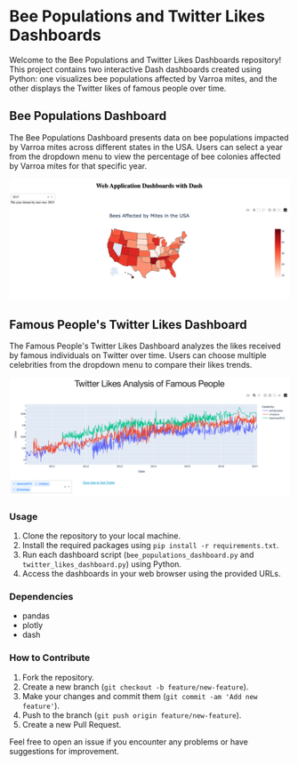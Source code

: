 # Bee Populations and Twitter Likes Dashboards

Welcome to the Bee Populations and Twitter Likes Dashboards repository! This project contains two interactive Dash dashboards created using Python: one visualizes bee populations affected by Varroa mites, and the other displays the Twitter likes of famous people over time.

## Bee Populations Dashboard

The Bee Populations Dashboard presents data on bee populations impacted by Varroa mites across different states in the USA. Users can select a year from the dropdown menu to view the percentage of bee colonies affected by Varroa mites for that specific year.

![bee_dashboard](images/bee_dashboard.png)

## Famous People's Twitter Likes Dashboard

The Famous People's Twitter Likes Dashboard analyzes the likes received by famous individuals on Twitter over time. Users can choose multiple celebrities from the dropdown menu to compare their likes trends.

![twitter_dashboard](images/twitter_dashboard.png)

### Usage

1. Clone the repository to your local machine.
2. Install the required packages using `pip install -r requirements.txt`.
3. Run each dashboard script (`bee_populations_dashboard.py` and `twitter_likes_dashboard.py`) using Python.
4. Access the dashboards in your web browser using the provided URLs.

### Dependencies

- pandas
- plotly
- dash

### How to Contribute

1. Fork the repository.
2. Create a new branch (`git checkout -b feature/new-feature`).
3. Make your changes and commit them (`git commit -am 'Add new feature'`).
4. Push to the branch (`git push origin feature/new-feature`).
5. Create a new Pull Request.

Feel free to open an issue if you encounter any problems or have suggestions for improvement.

